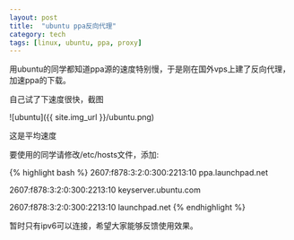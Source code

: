 ```yaml
---
layout: post
title:  "ubuntu ppa反向代理"
category: tech
tags: [linux, ubuntu, ppa, proxy]
---
```

用ubuntu的同学都知道ppa源的速度特别慢，于是刚在国外vps上建了反向代理，加速ppa的下载。

自己试了下速度很快，截图

![ubuntu]({{ site.img_url }}/ubuntu.png)

这是平均速度 

要使用的同学请修改/etc/hosts文件，添加:

{% highlight bash %}
2607:f878:3:2:0:300:2213:10 ppa.launchpad.net

2607:f878:3:2:0:300:2213:10 keyserver.ubuntu.com

2607:f878:3:2:0:300:2213:10 launchpad.net
{% endhighlight %}

暂时只有ipv6可以连接，希望大家能够反馈使用效果。 
